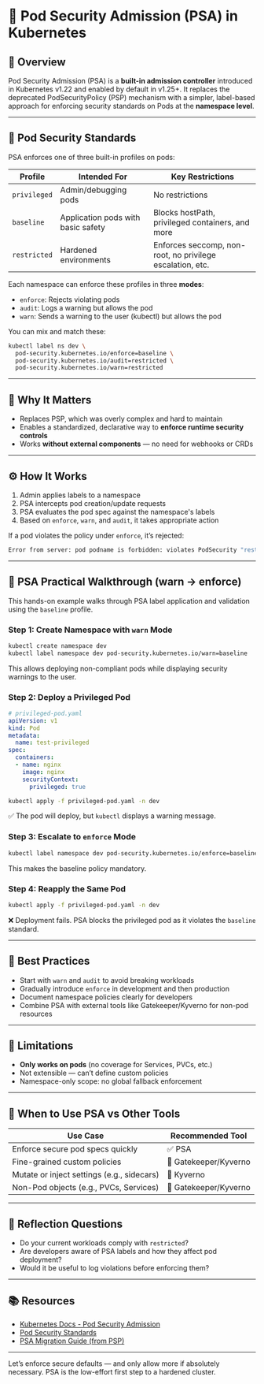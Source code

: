 # 🔐 Pod Security Admission (PSA) in Kubernetes

## 📌 Overview

Pod Security Admission (PSA) is a **built-in admission controller** introduced in Kubernetes v1.22 and enabled by default in v1.25+. It replaces the deprecated PodSecurityPolicy (PSP) mechanism with a simpler, label-based approach for enforcing security standards on Pods at the **namespace level**.

---

## 🚦 Pod Security Standards

PSA enforces one of three built-in profiles on pods:

| Profile      | Intended For                       | Key Restrictions                                          |
| ------------ | ---------------------------------- | --------------------------------------------------------- |
| `privileged` | Admin/debugging pods               | No restrictions                                           |
| `baseline`   | Application pods with basic safety | Blocks hostPath, privileged containers, and more          |
| `restricted` | Hardened environments              | Enforces seccomp, non-root, no privilege escalation, etc. |

Each namespace can enforce these profiles in three **modes**:

- `enforce`: Rejects violating pods
- `audit`: Logs a warning but allows the pod
- `warn`: Sends a warning to the user (kubectl) but allows the pod

You can mix and match these:

```bash
kubectl label ns dev \
  pod-security.kubernetes.io/enforce=baseline \
  pod-security.kubernetes.io/audit=restricted \
  pod-security.kubernetes.io/warn=restricted
```

---

## 🧠 Why It Matters

- Replaces PSP, which was overly complex and hard to maintain
- Enables a standardized, declarative way to **enforce runtime security controls**
- Works **without external components** — no need for webhooks or CRDs

---

## ⚙️ How It Works

1. Admin applies labels to a namespace
2. PSA intercepts pod creation/update requests
3. PSA evaluates the pod spec against the namespace's labels
4. Based on `enforce`, `warn`, and `audit`, it takes appropriate action

If a pod violates the policy under `enforce`, it’s rejected:

```bash
Error from server: pod podname is forbidden: violates PodSecurity "restricted": allowPrivilegeEscalation != false
```

---

## 🧪 PSA Practical Walkthrough (warn → enforce)

This hands-on example walks through PSA label application and validation using the `baseline` profile.

### Step 1: Create Namespace with `warn` Mode

```bash
kubectl create namespace dev
kubectl label namespace dev pod-security.kubernetes.io/warn=baseline
```

This allows deploying non-compliant pods while displaying security warnings to the user.

### Step 2: Deploy a Privileged Pod

```yaml
# privileged-pod.yaml
apiVersion: v1
kind: Pod
metadata:
  name: test-privileged
spec:
  containers:
  - name: nginx
    image: nginx
    securityContext:
      privileged: true
```

```bash
kubectl apply -f privileged-pod.yaml -n dev
```

✅ The pod will deploy, but `kubectl` displays a warning message.

### Step 3: Escalate to `enforce` Mode

```bash
kubectl label namespace dev pod-security.kubernetes.io/enforce=baseline --overwrite
```

This makes the baseline policy mandatory.

### Step 4: Reapply the Same Pod

```bash
kubectl apply -f privileged-pod.yaml -n dev
```

❌ Deployment fails. PSA blocks the privileged pod as it violates the `baseline` standard.

---

## 🔧 Best Practices

- Start with `warn` and `audit` to avoid breaking workloads
- Gradually introduce `enforce` in development and then production
- Document namespace policies clearly for developers
- Combine PSA with external tools like Gatekeeper/Kyverno for non-pod resources

---

## 🔄 Limitations

- **Only works on pods** (no coverage for Services, PVCs, etc.)
- Not extensible — can’t define custom policies
- Namespace-only scope: no global fallback enforcement

---

## 🧩 When to Use PSA vs Other Tools

| Use Case                                   | Recommended Tool      |
| ------------------------------------------ | --------------------- |
| Enforce secure pod specs quickly           | ✅ PSA                 |
| Fine-grained custom policies               | 🔁 Gatekeeper/Kyverno |
| Mutate or inject settings (e.g., sidecars) | 🔁 Kyverno            |
| Non-Pod objects (e.g., PVCs, Services)     | 🔁 Gatekeeper/Kyverno |

---

## 🧠 Reflection Questions

- Do your current workloads comply with `restricted`?
- Are developers aware of PSA labels and how they affect pod deployment?
- Would it be useful to log violations before enforcing them?

---

## 📚 Resources

- [Kubernetes Docs - Pod Security Admission](https://kubernetes.io/docs/concepts/security/pod-security-admission/)
- [Pod Security Standards](https://kubernetes.io/docs/concepts/security/pod-security-standards/)
- [PSA Migration Guide (from PSP)](https://kubernetes.io/docs/concepts/security/previous-psp/)

---

Let’s enforce secure defaults — and only allow more if absolutely necessary. PSA is the low-effort first step to a hardened cluster.

